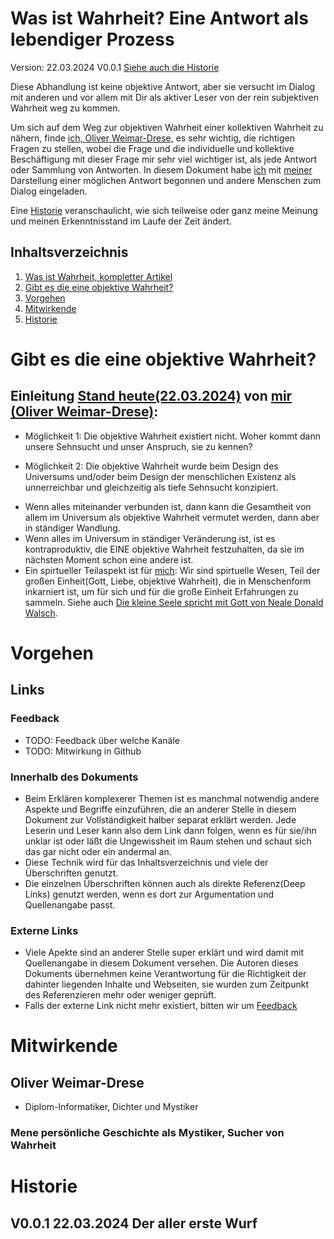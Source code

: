 # Was ist Wahrheit? Eine Antwort als lebendiger Prozess <a name="artikel"></a>
Version: 22.03.2024 V0.0.1 [Siehe auch die Historie](#v001-22032024-der-aller-erste-wurf)

Diese Abhandlung ist keine objektive Antwort, aber sie versucht im Dialog mit anderen und vor allem mit Dir als aktiver Leser von der rein subjektiven Wahrheit weg zu kommen.

Um sich auf dem Weg zur objektiven Wahrheit einer kollektiven Wahrheit zu nähern, finde [ich, Oliver Weimar-Drese,](#oliver_weimar_drese) es sehr wichtig, die richtigen Fragen zu stellen, wobei die Frage und die individuelle und kollektive Beschäftigung mit dieser Frage mir sehr viel wichtiger ist, als jede Antwort oder Sammlung von Antworten. In diesem Dokument habe [ich](#oliver_weimar_drese) mit [meiner](#oliver_weimar_drese) Darstellung einer möglichen Antwort begonnen und andere Menschen zum Dialog eingeladen. 

Eine [Historie](#historie) veranschaulicht, wie sich teilweise oder ganz meine Meinung und meinen Erkenntnisstand im Laufe der Zeit ändert.

## Inhaltsverzeichnis <a name="toc"></a>
1. [Was ist Wahrheit, kompletter Artikel](#artikel)
2. [Gibt es die eine objektive Wahrheit?](#onjektive_wahrheit)
2. [Vorgehen](#vorgehen)
2. [Mitwirkende](#mitwirkende)
3. [Historie](#historie)

# Gibt es die eine objektive Wahrheit? <a name="onjektive_wahrheit"></a>

## Einleitung [Stand heute(22.03.2024)](#v001-22032024-der-aller-erste-wurf) von [mir (Oliver Weimar-Drese)](#oliver_weimar_drese):
* Möglichkeit 1: Die objektive Wahrheit existiert nicht. Woher kommt dann unsere Sehnsucht und unser Anspruch, sie zu kennen?
+ Möglichkeit 2: Die objektive Wahrheit wurde beim Design des Universums und/oder beim Design der menschlichen Existenz als unnerreichbar und gleichzeitig als tiefe Sehnsucht konzipiert. 
* Wenn alles miteinander verbunden ist, dann kann die Gesamtheit von allem im Universum als objektive Wahrheit vermutet werden, dann aber in ständiger Wandlung.
* Wenn alles im Universum in ständiger Veränderung ist, ist es kontraproduktiv, die EINE objektive Wahrheit festzuhalten, da sie im nächsten Moment schon eine andere ist.
* Ein spirtueller Teilaspekt ist für [mich](#oliver_weimar_drese): Wir sind spirtuelle Wesen, Teil der großen Einheit(Gott, Liebe, objektive Wahrheit), die in Menschenform inkarniert ist, um für sich und für die große Einheit Erfahrungen zu sammeln. Siehe auch [Die kleine Seele spricht mit Gott von Neale Donald Walsch](https://youtu.be/wnvn5IZFpzM?si=k6HliGmYzA1ITsKG).

# Vorgehen <a name="vorgehen"></a>
## Links
### Feedback <a name="feedback"></a>
* TODO: Feedback über welche Kanäle
* TODO: Mitwirkung in Github
### Innerhalb des Dokuments
* Beim Erklären komplexerer Themen ist es manchmal notwendig andere Aspekte und Begriffe einzuführen, die an anderer Stelle in diesem Dokument zur Vollständigkeit halber separat erklärt werden. Jede Leserin und Leser kann also dem Link dann folgen, wenn es für sie/ihn unklar ist oder läßt die Ungewissheit im Raum stehen und schaut sich das gar nicht oder ein andermal an.
* Diese Technik wird für das Inhaltsverzeichnis und viele der Überschriften genutzt.
* Die einzelnen Überschriften können auch als direkte Referenz(Deep Links) genutzt werden, wenn es dort zur Argumentation und Quellenangabe passt.
### Externe Links
* Viele Apekte sind an anderer Stelle super erklärt und wird damit mit Quellenangabe in diesem Dokument versehen. Die Autoren dieses Dokuments übernehmen keine Verantwortung für die Richtigkeit der dahinter liegenden Inhalte und Webseiten, sie wurden zum Zeitpunkt des Referenzieren mehr oder weniger geprüft.
* Falls der externe Link nicht mehr existiert, bitten wir um [Feedback](#feedback)



# Mitwirkende <a name="mitwirkende"></a>

## Oliver Weimar-Drese <a name="oliver_weimar_drese"></a>
* Diplom-Informatiker, Dichter und Mystiker
### Mene persönliche Geschichte als Mystiker, Sucher von Wahrheit <a name="oliver_weimar_drese__story"></a>

# Historie
## V0.0.1 22.03.2024 Der aller erste Wurf
